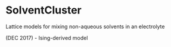 # SolventCluster
Lattice models for mixing non-aqueous solvents in an electrolyte

(DEC 2017) - Ising-derived model
